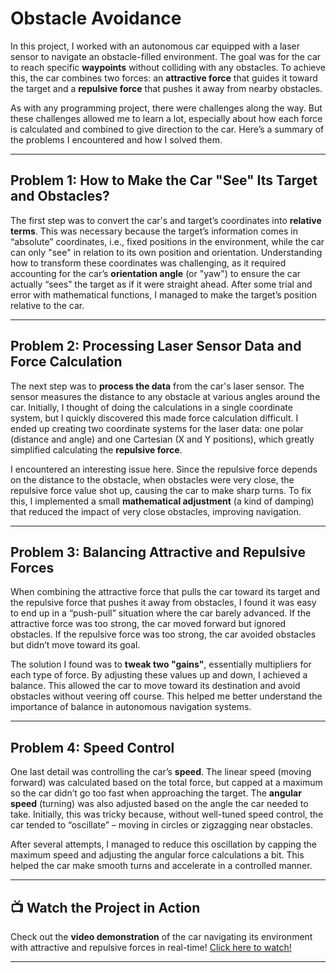 # Obstacle Avoidance

In this project, I worked with an autonomous car equipped with a laser sensor to navigate an obstacle-filled environment. The goal was for the car to reach specific **waypoints** without colliding with any obstacles. To achieve this, the car combines two forces: an **attractive force** that guides it toward the target and a **repulsive force** that pushes it away from nearby obstacles.

As with any programming project, there were challenges along the way. But these challenges allowed me to learn a lot, especially about how each force is calculated and combined to give direction to the car. Here’s a summary of the problems I encountered and how I solved them.

---

## Problem 1: How to Make the Car "See" Its Target and Obstacles?

The first step was to convert the car's and target’s coordinates into **relative terms**. This was necessary because the target’s information comes in “absolute” coordinates, i.e., fixed positions in the environment, while the car can only "see" in relation to its own position and orientation. Understanding how to transform these coordinates was challenging, as it required accounting for the car’s **orientation angle** (or "yaw") to ensure the car actually “sees” the target as if it were straight ahead. After some trial and error with mathematical functions, I managed to make the target’s position relative to the car.

---

## Problem 2: Processing Laser Sensor Data and Force Calculation

The next step was to **process the data** from the car's laser sensor. The sensor measures the distance to any obstacle at various angles around the car. Initially, I thought of doing the calculations in a single coordinate system, but I quickly discovered this made force calculation difficult. I ended up creating two coordinate systems for the laser data: one polar (distance and angle) and one Cartesian (X and Y positions), which greatly simplified calculating the **repulsive force**.

I encountered an interesting issue here. Since the repulsive force depends on the distance to the obstacle, when obstacles were very close, the repulsive force value shot up, causing the car to make sharp turns. To fix this, I implemented a small **mathematical adjustment** (a kind of damping) that reduced the impact of very close obstacles, improving navigation.

---

## Problem 3: Balancing Attractive and Repulsive Forces

When combining the attractive force that pulls the car toward its target and the repulsive force that pushes it away from obstacles, I found it was easy to end up in a “push-pull” situation where the car barely advanced. If the attractive force was too strong, the car moved forward but ignored obstacles. If the repulsive force was too strong, the car avoided obstacles but didn’t move toward its goal.

The solution I found was to **tweak two "gains"**, essentially multipliers for each type of force. By adjusting these values up and down, I achieved a balance. This allowed the car to move toward its destination and avoid obstacles without veering off course. This helped me better understand the importance of balance in autonomous navigation systems.

---

## Problem 4: Speed Control

One last detail was controlling the car’s **speed**. The linear speed (moving forward) was calculated based on the total force, but capped at a maximum so the car didn’t go too fast when approaching the target. The **angular speed** (turning) was also adjusted based on the angle the car needed to take. Initially, this was tricky because, without well-tuned speed control, the car tended to “oscillate” – moving in circles or zigzagging near obstacles.

After several attempts, I managed to reduce this oscillation by capping the maximum speed and adjusting the angular force calculations a bit. This helped the car make smooth turns and accelerate in a controlled manner.

---

## 📺 Watch the Project in Action

Check out the **video demonstration** of the car navigating its environment with attractive and repulsive forces in real-time! [Click here to watch!]([#](https://drive.google.com/file/d/1tV-_FLCDW3SKL8Z6T9HBhU_FGKyM7qzK/view?usp=sharing))  

---
